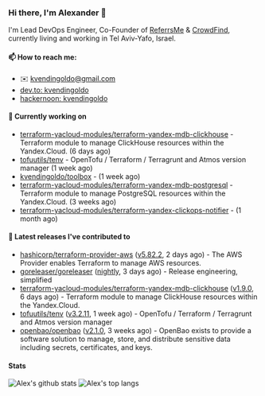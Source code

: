 ### Hi there, I'm Alexander 👋

I'm Lead DevOps Engineer, Co-Founder of [ReferrsMe](https://referrs.me/) & [CrowdFind](https://crowdfind.ai/), currently living and working in Tel Aviv-Yafo, Israel.

#### 📫 How to reach me:

- ✉️ kvendingoldo@gmail.com
- [dev.to: kvendingoldo](https://dev.to/kvendingoldo)
- [hackernoon: kvendingoldo](https://hackernoon.com/u/kvendingoldo)

#### 👷 Currently working on


- [terraform-yacloud-modules/terraform-yandex-mdb-clickhouse](https://github.com/terraform-yacloud-modules/terraform-yandex-mdb-clickhouse) - Terraform module to manage ClickHouse resources within the Yandex.Cloud. (6 days ago)
- [tofuutils/tenv](https://github.com/tofuutils/tenv) - OpenTofu / Terraform / Terragrunt and Atmos version manager (1 week ago)
- [kvendingoldo/toolbox](https://github.com/kvendingoldo/toolbox) -  (1 week ago)
- [terraform-yacloud-modules/terraform-yandex-mdb-postgresql](https://github.com/terraform-yacloud-modules/terraform-yandex-mdb-postgresql) - Terraform module to manage PostgreSQL resources within the Yandex.Cloud. (3 weeks ago)
- [terraform-yacloud-modules/terraform-yandex-clickops-notifier](https://github.com/terraform-yacloud-modules/terraform-yandex-clickops-notifier) -  (1 month ago)

#### 🔭 Latest releases I've contributed to

- [hashicorp/terraform-provider-aws](https://github.com/hashicorp/terraform-provider-aws) ([v5.82.2](https://github.com/hashicorp/terraform-provider-aws/releases/tag/v5.82.2), 2 days ago) - The AWS Provider enables Terraform to manage AWS resources.
- [goreleaser/goreleaser](https://github.com/goreleaser/goreleaser) ([nightly](https://github.com/goreleaser/goreleaser/releases/tag/nightly), 3 days ago) - Release engineering, simplified
- [terraform-yacloud-modules/terraform-yandex-mdb-clickhouse](https://github.com/terraform-yacloud-modules/terraform-yandex-mdb-clickhouse) ([v1.9.0](https://github.com/terraform-yacloud-modules/terraform-yandex-mdb-clickhouse/releases/tag/v1.9.0), 6 days ago) - Terraform module to manage ClickHouse resources within the Yandex.Cloud.
- [tofuutils/tenv](https://github.com/tofuutils/tenv) ([v3.2.11](https://github.com/tofuutils/tenv/releases/tag/v3.2.11), 1 week ago) - OpenTofu / Terraform / Terragrunt and Atmos version manager
- [openbao/openbao](https://github.com/openbao/openbao) ([v2.1.0](https://github.com/openbao/openbao/releases/tag/v2.1.0), 3 weeks ago) - OpenBao exists to provide a software solution to manage, store, and distribute sensitive data including secrets, certificates, and keys.

#### Stats

![Alex's github stats](https://github-readme-stats.vercel.app/api?username=kvendingoldo&show_icons=true&theme=default&disable_animations=true&count_private=true&hide_rank=true&include_all_commits=true&custom_title=GitHub%20Stats&line_height=20)
![Alex's top langs](https://github-readme-stats.vercel.app/api/top-langs/?username=kvendingoldo&hide=tex,html,hcl,css,jupyter%20notebook&layout=compact)

